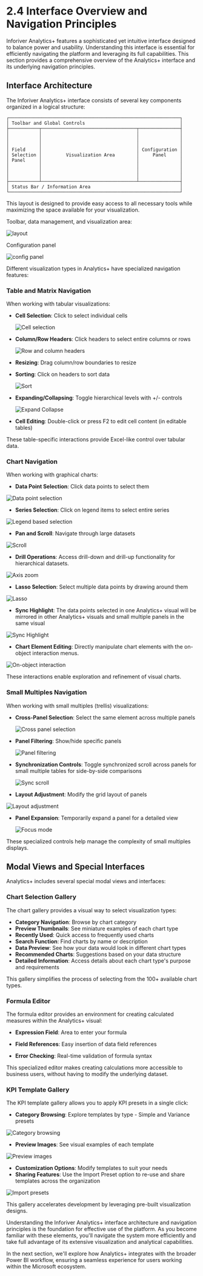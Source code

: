 # 2.4 Interface Overview and Navigation Principles

Inforiver Analytics+ features a sophisticated yet intuitive interface designed to balance power and usability. Understanding this interface is essential for efficiently navigating the platform and leveraging its full capabilities. This section provides a comprehensive overview of the Analytics+ interface and its underlying navigation principles.

## Interface Architecture

The Inforiver Analytics+ interface consists of several key components organized in a logical structure:

```
┌───────────────────────────────────────────────────────────────┐
│ Toolbar and Global Controls                                   │
├───────────┬───────────────────────────────────┬───────────────┤
│           │                                   │               │
│           │                                   │               │
│           │                                   │               │
│ Field     │                                   │ Configuration │
│ Selection │         Visualization Area        │     Panel     │
│ Panel     │                                   │               │
│           │                                   │               │
│           │                                   │               │
│           │                                   │               │
├───────────┴───────────────────────────────────┴───────────────┤
│ Status Bar / Information Area                                 │
└───────────────────────────────────────────────────────────────┘
```

This layout is designed to provide easy access to all necessary tools while maximizing the space available for your visualization.

Toolbar, data management, and visualization area:

![layout](https://github.com/user-attachments/assets/5383f1b7-4d06-40e5-9a60-8aadfa13aab5)

Configuration panel

![config panel](https://github.com/user-attachments/assets/2a2b46e9-b2e0-4485-aaf6-7620ea28abd3)


Different visualization types in Analytics+ have specialized navigation features:

### Table and Matrix Navigation

When working with tabular visualizations:

- **Cell Selection**: Click to select individual cells
  
  ![Cell selection](https://github.com/user-attachments/assets/2434664e-7bc0-4237-a252-68a183219662)
    
- **Column/Row Headers**: Click headers to select entire columns or rows

   ![Row and column headers](https://github.com/user-attachments/assets/4bfc9446-9385-4f62-a19f-0a4aabb93394)

- **Resizing**: Drag column/row boundaries to resize
- **Sorting**: Click on headers to sort data

  ![Sort](https://github.com/user-attachments/assets/fd580141-b121-49e1-8646-96f3d0ab519c)

- **Expanding/Collapsing**: Toggle hierarchical levels with +/- controls
  
   ![Expand Collapse](https://github.com/user-attachments/assets/8d8017e0-94c9-4f7c-a85d-6ebe8e9a60bb)

- **Cell Editing**: Double-click or press F2 to edit cell content (in editable tables)

These table-specific interactions provide Excel-like control over tabular data.

### Chart Navigation

When working with graphical charts:

- **Data Point Selection**: Click data points to select them

![Data point selection](https://github.com/user-attachments/assets/1807e1c8-c934-4546-a6c8-6486440b4815)

- **Series Selection**: Click on legend items to select entire series

![Legend based selection](https://github.com/user-attachments/assets/61ebe805-6db0-42b6-923d-47cbeee88a1c)

- **Pan and Scroll**: Navigate through large datasets

![Scroll](https://github.com/user-attachments/assets/87a22d30-d81e-4ab0-80e1-f0cc19047e1d)

- **Drill Operations**: Access drill-down and drill-up functionality for hierarchical datasets.

![Axis zoom](https://github.com/user-attachments/assets/62224ced-d25d-436b-a503-1fbcf0a31002)
  
- **Lasso Selection**: Select multiple data points by drawing around them

![Lasso](https://github.com/user-attachments/assets/225439c6-0754-43c3-92f8-894f8b06a03d)

- **Sync Highlight**: The data points selected in one Analytics+ visual will be mirrored in other Analytics+ visuals and small multiple panels in the same visual

![Sync Highlight](https://github.com/user-attachments/assets/2d511cc7-3f05-4b60-adb3-c268e9d82bf7)

- **Chart Element Editing**: Directly manipulate chart elements with the on-object interaction menus.

![On-object interaction](https://github.com/user-attachments/assets/f0952bc6-c463-4175-8999-ba6f53e24f8b)

These interactions enable exploration and refinement of visual charts.

### Small Multiples Navigation

When working with small multiples (trellis) visualizations:

- **Cross-Panel Selection**: Select the same element across multiple panels

  ![Cross panel selection](https://github.com/user-attachments/assets/0472de2e-6fac-46aa-89cd-ce5c53a93fd3)

- **Panel Filtering**: Show/hide specific panels
  
   ![Panel filtering](https://github.com/user-attachments/assets/b5de04f8-4b0d-43ad-afd0-cffec52059c3)

- **Synchronization Controls**: Toggle synchronized scroll across panels for small multiple tables for side-by-side comparisons

  ![Sync scroll](https://github.com/user-attachments/assets/c68c408b-70ef-4b4a-a897-e8a9e157957c)

- **Layout Adjustment**: Modify the grid layout of panels

 ![Layout adjustment](https://github.com/user-attachments/assets/7acd83a4-e6b9-4242-aa3c-195a3a2aad05)

- **Panel Expansion**: Temporarily expand a panel for a detailed view

  ![Focus mode](https://github.com/user-attachments/assets/44b25412-30ac-4308-8d17-eb03e03b6458)

These specialized controls help manage the complexity of small multiples displays.

## Modal Views and Special Interfaces

Analytics+ includes several special modal views and interfaces:

### Chart Selection Gallery

The chart gallery provides a visual way to select visualization types:

- **Category Navigation**: Browse by chart category
- **Preview Thumbnails**: See miniature examples of each chart type
- **Recently Used**: Quick access to frequently used charts
- **Search Function**: Find charts by name or description
- **Data Preview**: See how your data would look in different chart types
- **Recommended Charts**: Suggestions based on your data structure
- **Detailed Information**: Access details about each chart type's purpose and requirements

This gallery simplifies the process of selecting from the 100+ available chart types.

### Formula Editor

The formula editor provides an environment for creating calculated measures within the Analytics+ visual:

- **Expression Field**: Area to enter your formula

- **Field References**: Easy insertion of data field references
  
- **Error Checking**: Real-time validation of formula syntax


This specialized editor makes creating calculations more accessible to business users, without having to modify the underlying dataset.

### KPI Template Gallery

The KPI template gallery allows you to apply KPI presets in a single click:

- **Category Browsing**: Explore templates by type - Simple and Variance presets

![Category browsing](https://github.com/user-attachments/assets/fb094646-f812-4938-b15b-77f7403bdff7)

- **Preview Images**: See visual examples of each template

![Preview images](https://github.com/user-attachments/assets/6535ba1b-a613-4b80-a4eb-78dc7e68267b)

- **Customization Options**: Modify templates to suit your needs
- **Sharing Features**: Use the Import Preset option to re-use and share templates across the organization

![Import presets](https://github.com/user-attachments/assets/bc035b31-9522-4432-8580-204b21533b56)

This gallery accelerates development by leveraging pre-built visualization designs.

Understanding the Inforiver Analytics+ interface architecture and navigation principles is the foundation for effective use of the platform. As you become familiar with these elements, you'll navigate the system more efficiently and take full advantage of its extensive visualization and analytical capabilities.

In the next section, we'll explore how Analytics+ integrates with the broader Power BI workflow, ensuring a seamless experience for users working within the Microsoft ecosystem. 
